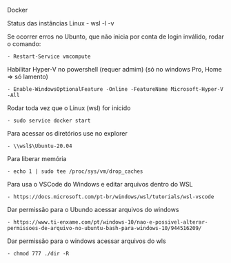 Docker

Status das instâncias Linux
    - wsl -l -v


Se ocorrer erros no Ubunto, que não inicia por conta de login inválido, rodar o comando:

    - Restart-Service vmcompute
    
    
Habilitar Hyper-V no powershell (requer admim) (só no windows Pro, Home => só lamento)

    - Enable-WindowsOptionalFeature -Online -FeatureName Microsoft-Hyper-V -All


Rodar toda vez que o Linux (wsl) for inicido

    - sudo service docker start


Para acessar os diretórios use no explorer

    - \\wsl$\Ubuntu-20.04


Para liberar memória

    - echo 1 | sudo tee /proc/sys/vm/drop_caches


Para usa o VSCode do Windows e editar arquivos dentro do WSL

    - https://docs.microsoft.com/pt-br/windows/wsl/tutorials/wsl-vscode
	
	
Dar permissão para o Ubundo acessar arquivos do windows

    - https://www.ti-enxame.com/pt/windows-10/nao-e-possivel-alterar-permissoes-de-arquivo-no-ubuntu-bash-para-windows-10/944516209/


Dar permissão para o windows acessar arquivos do wls

    - chmod 777 ./dir -R
	

